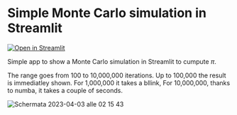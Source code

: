 # Simple Monte Carlo simulation in Streamlit
[![Open in Streamlit](https://static.streamlit.io/badges/streamlit_badge_black_white.svg)](https://adalseno-st-montecarlo-simulation-m7-app-71jr0q.streamlitapp.com/)

Simple app to show a Monte Carlo simulation in Streamlit to cumpute $\pi$.<br>


The range goes from 100 to 10,000,000 iterations. Up to 100,000 the result is immediatley shown. For 1,000,000 it takes a bllink, For 10,000,000, thanks to numba, it takes a couple of seconds.


![Schermata 2023-04-03 alle 02 15 43](https://user-images.githubusercontent.com/2405291/229386937-0d075628-90aa-45c2-b1f4-b25671180f1c.png)
